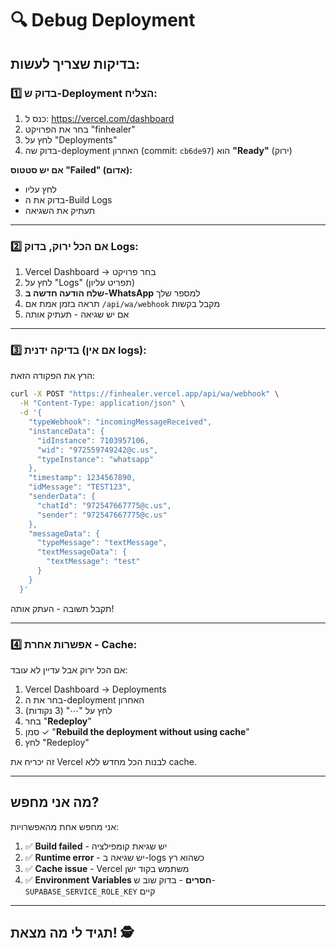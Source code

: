 # 🔍 Debug Deployment

## בדיקות שצריך לעשות:

### 1️⃣ בדוק ש-Deployment הצליח:

1. כנס ל: https://vercel.com/dashboard
2. בחר את הפרויקט "finhealer"
3. לחץ על "Deployments"
4. בדוק שה-deployment האחרון (commit: `cb6de97`) הוא **"Ready"** (ירוק)

**אם יש סטטוס "Failed" (אדום):**
- לחץ עליו
- בדוק את ה-Build Logs
- תעתיק את השגיאה

---

### 2️⃣ אם הכל ירוק, בדוק Logs:

1. Vercel Dashboard → בחר פרויקט
2. לחץ על "Logs" (תפריט עליון)
3. **שלח הודעה חדשה ב-WhatsApp** למספר שלך
4. תראה בזמן אמת אם `/api/wa/webhook` מקבל בקשות
5. אם יש שגיאה - תעתיק אותה

---

### 3️⃣ בדיקה ידנית (אם אין logs):

הרץ את הפקודה הזאת:

```bash
curl -X POST "https://finhealer.vercel.app/api/wa/webhook" \
  -H "Content-Type: application/json" \
  -d '{
    "typeWebhook": "incomingMessageReceived",
    "instanceData": {
      "idInstance": 7103957106,
      "wid": "972559749242@c.us",
      "typeInstance": "whatsapp"
    },
    "timestamp": 1234567890,
    "idMessage": "TEST123",
    "senderData": {
      "chatId": "972547667775@c.us",
      "sender": "972547667775@c.us"
    },
    "messageData": {
      "typeMessage": "textMessage",
      "textMessageData": {
        "textMessage": "test"
      }
    }
  }'
```

תקבל תשובה - העתק אותה!

---

### 4️⃣ אפשרות אחרת - Cache:

אם הכל ירוק אבל עדיין לא עובד:

1. Vercel Dashboard → Deployments
2. בחר את ה-deployment האחרון
3. לחץ על "⋯" (3 נקודות)
4. בחר "**Redeploy**"
5. סמן ✓ "**Rebuild the deployment without using cache**"
6. לחץ "Redeploy"

זה יכריח את Vercel לבנות הכל מחדש ללא cache.

---

## מה אני מחפש?

אני מחפש אחת מהאפשרויות:

1. ✅ **Build failed** - יש שגיאת קומפילציה
2. ✅ **Runtime error** - יש שגיאה ב-logs כשהוא רץ
3. ✅ **Cache issue** - Vercel משתמש בקוד ישן
4. ✅ **Environment Variables חסרים** - בדוק שוב ש-`SUPABASE_SERVICE_ROLE_KEY` קיים

---

## תגיד לי מה מצאת! 🕵️

